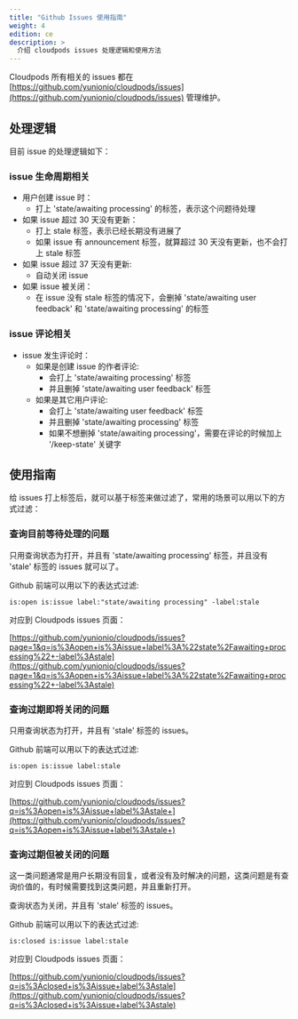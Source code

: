 ```yaml
---
title: "Github Issues 使用指南"
weight: 4
edition: ce
description: >
  介绍 cloudpods issues 处理逻辑和使用方法
---
```


Cloudpods 所有相关的 issues 都在 [https://github.com/yunionio/cloudpods/issues](https://github.com/yunionio/cloudpods/issues) 管理维护。

## 处理逻辑

目前 issue 的处理逻辑如下：

### issue 生命周期相关

- 用户创建 issue 时：
    - 打上 'state/awaiting processing' 的标签，表示这个问题待处理
- 如果 issue 超过 30 天没有更新：
    - 打上 stale 标签，表示已经长期没有进展了
    - 如果 issue 有 announcement 标签，就算超过 30 天没有更新，也不会打上 stale 标签
- 如果 issue 超过 37 天没有更新:
    - 自动关闭 issue
- 如果 issue 被关闭：
    - 在 issue 没有 stale 标签的情况下，会删掉 'state/awaiting user feedback' 和 'state/awaiting processing' 的标签

### issue 评论相关

- issue 发生评论时：
    - 如果是创建 issue 的作者评论:
        - 会打上 'state/awaiting processing' 标签
        - 并且删掉 'state/awaiting user feedback' 标签
    - 如果是其它用户评论:
        - 会打上 'state/awaiting user feedback' 标签
        - 并且删掉 'state/awaiting processing' 标签
        - 如果不想删掉 'state/awaiting processing'，需要在评论的时候加上 '/keep-state' 关键字

## 使用指南

给 issues 打上标签后，就可以基于标签来做过滤了，常用的场景可以用以下的方式过滤：

### 查询目前等待处理的问题

只用查询状态为打开，并且有 'state/awaiting processing' 标签，并且没有 'stale' 标签的 issues 就可以了。

Github 前端可以用以下的表达式过滤:

```
is:open is:issue label:"state/awaiting processing" -label:stale 
```

对应到 Cloudpods issues 页面：

[https://github.com/yunionio/cloudpods/issues?page=1&q=is%3Aopen+is%3Aissue+label%3A%22state%2Fawaiting+processing%22+-label%3Astale](https://github.com/yunionio/cloudpods/issues?page=1&q=is%3Aopen+is%3Aissue+label%3A%22state%2Fawaiting+processing%22+-label%3Astale)

### 查询过期即将关闭的问题

只用查询状态为打开，并且有 'stale' 标签的 issues。

Github 前端可以用以下的表达式过滤:

```
is:open is:issue label:stale
```

对应到 Cloudpods issues 页面：

[https://github.com/yunionio/cloudpods/issues?q=is%3Aopen+is%3Aissue+label%3Astale+](https://github.com/yunionio/cloudpods/issues?q=is%3Aopen+is%3Aissue+label%3Astale+)

### 查询过期但被关闭的问题

这一类问题通常是用户长期没有回复，或者没有及时解决的问题，这类问题是有查询价值的，有时候需要找到这类问题，并且重新打开。

查询状态为关闭，并且有 'stale' 标签的 issues。

Github 前端可以用以下的表达式过滤:

```
is:closed is:issue label:stale
```

对应到 Cloudpods issues 页面：

[https://github.com/yunionio/cloudpods/issues?q=is%3Aclosed+is%3Aissue+label%3Astale](https://github.com/yunionio/cloudpods/issues?q=is%3Aclosed+is%3Aissue+label%3Astale)
